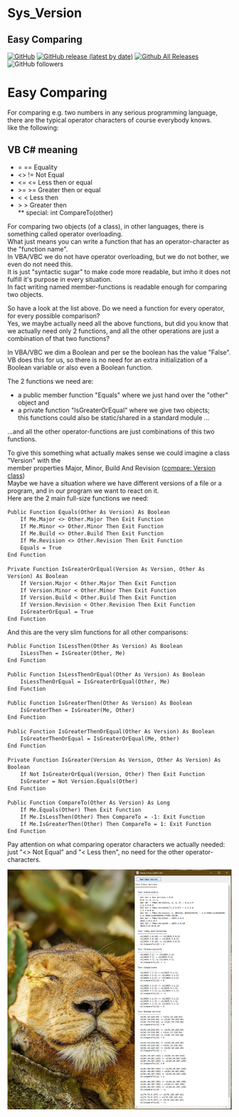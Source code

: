 # Sys_Version  
## Easy Comparing  

[![GitHub](https://img.shields.io/github/license/OlimilO1402/Sys_Version?style=plastic)](https://github.com/OlimilO1402/Sys_Version/blob/master/LICENSE) 
[![GitHub release (latest by date)](https://img.shields.io/github/v/release/OlimilO1402/Sys_Version?style=plastic)](https://github.com/OlimilO1402/Sys_Version/releases/latest)
[![Github All Releases](https://img.shields.io/github/downloads/OlimilO1402/Sys_Version/total.svg)](https://github.com/OlimilO1402/Sys_Version/releases/download/v2025.3.2/Version_v2025.3.2.zip)
![GitHub followers](https://img.shields.io/github/followers/OlimilO1402?style=social)

Easy Comparing  
==============  
  
For comparing e.g. two numbers in any serious programming language, there are the typical operator characters of course everybody knows.  
like the following:  
  
 VB			C#		meaning  
 ----------------------------------  
 * =		==		Equality  
 * \<>		!=		Not Equal  
 * \<=		\<=		Less then or equal  
 * \>=		\>=		Greater then or equal  
 * \<		\<		Less then  
 * \>		\>		Greater then  
 ** special: int CompareTo(other)  

For comparing two objects (of a class), in other languages, there is something called operator overloading.  
What just means you can write a function that has an operator-character as the "function name".  
In VBA/VBC we do not have operator overloading, but we do not bother, we even do not need this.  
It is just "syntactic sugar" to make code more readable, but imho it does not fulfill it's purpose in every
situation.  
In fact writing named member-functions is readable enough for comparing two objects.  
  
So have a look at the list above. Do we need a function for every operator, for every possible comparison?  
Yes, we maybe actually need all the above functions, but did you know that we actually need only 2 functions,
and all the other operations are just a combination of that two functions?  
  
In VBA/VBC we dim a Boolean and per se the boolean has the value "False". VB does this for us, so there is no
need for an extra initialization of a Boolean variable or also even a Boolean function.  
  
The 2 functions we need are:
* a public member function "Equals" where we just hand over the "other" object and  
* a private function "IsGreaterOrEqual" where we give two objects;  
  this functions could also be static/shared in a standard module ...  
  
...and all the other operator-functions are just combinations of this two functions.  
  
To give this something what actually makes sense we could imagine a class "Version" with the  
member properties Major, Minor, Build And Revision ([compare: Version class](https://learn.microsoft.com/en-us/dotnet/api/system.version?view=net-8.0))  
Maybe we have a situation where we have different versions of a file or a program, and in our program
we want to react on it.  
Here are the 2 main full-size functions we need:  

```vba  
Public Function Equals(Other As Version) As Boolean  
    If Me.Major <> Other.Major Then Exit Function  
    If Me.Minor <> Other.Minor Then Exit Function  
    If Me.Build <> Other.Build Then Exit Function  
    If Me.Revision <> Other.Revision Then Exit Function  
    Equals = True  
End Function  
  
Private Function IsGreaterOrEqual(Version As Version, Other As Version) As Boolean  
    If Version.Major < Other.Major Then Exit Function  
    If Version.Minor < Other.Minor Then Exit Function  
    If Version.Build < Other.Build Then Exit Function  
    If Version.Revision < Other.Revision Then Exit Function  
    IsGreaterOrEqual = True  
End Function  
```
  
And this are the very slim functions for all other comparisons:  
  
```vba  
Public Function IsLessThen(Other As Version) As Boolean  
    IsLessThen = IsGreater(Other, Me)  
End Function  
  
Public Function IsLessThenOrEqual(Other As Version) As Boolean  
    IsLessThenOrEqual = IsGreaterOrEqual(Other, Me)  
End Function  
  
Public Function IsGreaterThen(Other As Version) As Boolean  
    IsGreaterThen = IsGreater(Me, Other)  
End Function  
  
Public Function IsGreaterThenOrEqual(Other As Version) As Boolean  
    IsGreaterThenOrEqual = IsGreaterOrEqual(Me, Other)  
End Function  
  
Private Function IsGreater(Version As Version, Other As Version) As Boolean  
    If Not IsGreaterOrEqual(Version, Other) Then Exit Function  
    IsGreater = Not Version.Equals(Other)  
End Function  
  
Public Function CompareTo(Other As Version) As Long  
    If Me.Equals(Other) Then Exit Function  
    If Me.IsLessThen(Other) Then CompareTo = -1: Exit Function 
    If Me.IsGreaterThen(Other) Then CompareTo = 1: Exit Function  
End Function  
```  
  
Pay attention on what comparing operator characters we actually needed:  
just "<> Not Equal" and "< Less then", no need for the other operator-characters.  
  
![Version Image](Resources/Version.png "Version Image")  
  